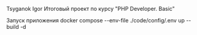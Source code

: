 Tsyganok Igor
Итоговый проект по курсу "PHP Developer. Basic"

Запуск приложения
docker compose --env-file ./code/config/.env up --build -d